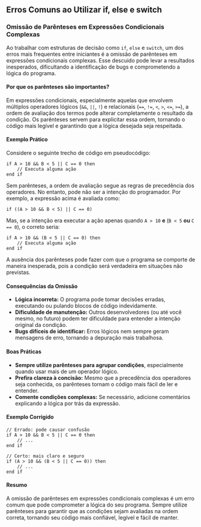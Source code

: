 
## Erros Comuns ao Utilizar if, else e switch

### Omissão de Parênteses em Expressões Condicionais Complexas

Ao trabalhar com estruturas de decisão como `if`, `else` e `switch`, um dos erros mais frequentes entre iniciantes é a omissão de parênteses em expressões condicionais complexas. Esse descuido pode levar a resultados inesperados, dificultando a identificação de bugs e comprometendo a lógica do programa.

#### Por que os parênteses são importantes?

Em expressões condicionais, especialmente aquelas que envolvem múltiplos operadores lógicos (`&&`, `||`, `!`) e relacionais (`==`, `!=`, `<`, `>`, `<=`, `>=`), a ordem de avaliação dos termos pode alterar completamente o resultado da condição. Os parênteses servem para explicitar essa ordem, tornando o código mais legível e garantindo que a lógica desejada seja respeitada.

#### Exemplo Prático

Considere o seguinte trecho de código em pseudocódigo:

```pseudocode
if A > 10 && B < 5 || C == 0 then
    // Executa alguma ação
end if
```

Sem parênteses, a ordem de avaliação segue as regras de precedência dos operadores. No entanto, pode não ser a intenção do programador. Por exemplo, a expressão acima é avaliada como:

```
if ((A > 10 && B < 5) || C == 0)
```

Mas, se a intenção era executar a ação apenas quando `A > 10` **e** (`B < 5` **ou** `C == 0`), o correto seria:

```pseudocode
if A > 10 && (B < 5 || C == 0) then
    // Executa alguma ação
end if
```

A ausência dos parênteses pode fazer com que o programa se comporte de maneira inesperada, pois a condição será verdadeira em situações não previstas.

#### Consequências da Omissão

- **Lógica incorreta:** O programa pode tomar decisões erradas, executando ou pulando blocos de código indevidamente.
- **Dificuldade de manutenção:** Outros desenvolvedores (ou até você mesmo, no futuro) podem ter dificuldade para entender a intenção original da condição.
- **Bugs difíceis de identificar:** Erros lógicos nem sempre geram mensagens de erro, tornando a depuração mais trabalhosa.

#### Boas Práticas

- **Sempre utilize parênteses para agrupar condições**, especialmente quando usar mais de um operador lógico.
- **Prefira clareza à concisão:** Mesmo que a precedência dos operadores seja conhecida, os parênteses tornam o código mais fácil de ler e entender.
- **Comente condições complexas:** Se necessário, adicione comentários explicando a lógica por trás da expressão.

#### Exemplo Corrigido

```pseudocode
// Errado: pode causar confusão
if A > 10 && B < 5 || C == 0 then
    // ...
end if

// Certo: mais claro e seguro
if (A > 10 && (B < 5 || C == 0)) then
    // ...
end if
```

#### Resumo

A omissão de parênteses em expressões condicionais complexas é um erro comum que pode comprometer a lógica do seu programa. Sempre utilize parênteses para garantir que as condições sejam avaliadas na ordem correta, tornando seu código mais confiável, legível e fácil de manter.
```
